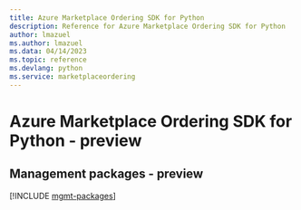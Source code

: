 ```yaml
---
title: Azure Marketplace Ordering SDK for Python
description: Reference for Azure Marketplace Ordering SDK for Python
author: lmazuel
ms.author: lmazuel
ms.data: 04/14/2023
ms.topic: reference
ms.devlang: python
ms.service: marketplaceordering
---
```

# Azure Marketplace Ordering SDK for Python - preview

## Management packages - preview
[!INCLUDE [mgmt-packages](marketplace-ordering-mgmt-index.md)]
